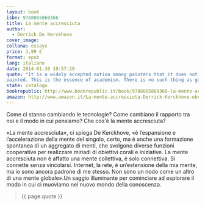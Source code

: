 ```yaml
---
layout: book
isbn: 9788865860366
title: La mente accresciuta
author:
  - Derrick De Kerckhove
cover_image:
collana: essays
price: 3,99 €
format: epub
lang: italiano
date: 2014-01-30 19:57:29
quote: "It is a widely accepted notion among painters that it does not matter what one paints as long as it is well
painted. This is the essence of academism. There is no such thing as good painting about nothing. We assert that only that subject matter is valid which is tragic and timeless. That is why we profess spiritual kinship with primitive and archaic art."
state: catalogo
bookrepublic: http://www.bookrepublic.it/book/9788865860366-la-mente-accresciuta/
amazon: http://www.amazon.it/La-mente-accresciuta-Derrick-Kerckhove-ebook/dp/B004EYTBGC/
---
```


Come ci stanno cambiando le tecnologie? Come cambiano il rapporto tra noi e il modo in cui pensiamo? Che cos'è la
mente accresciuta?

«La mente accresciuta», ci spiega De Kerckhove, «è l’espansione e l’accelerazione della mente del singolo, certo, ma è anche una formazione spontanea di un aggregato di menti, che svolgono diverse funzioni cooperative per realizzare miriadi di obiettivi corali e iniziative. La mente accresciuta non è affatto una mente collettiva, è solo connettiva. Si connette senza vincolarsi. Internet, la rete, è un’estensione della mia mente, ma io sono ancora padrone di me stesso. Non sono un nodo come un altro di una mente globale».Un saggio illuminante per cominciare ad esplorare il modo in cui ci muoviamo nel nuovo mondo della conoscenza.

<blockquote>
    {{ page.quote }}
</blockquote>
